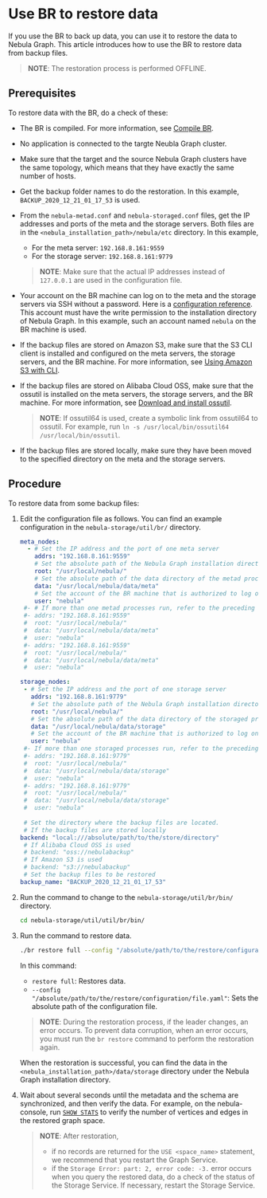# Use BR to restore data

If you use the BR to back up data, you can use it to restore the data to Nebula Graph. This article introduces how to use the BR to restore data from backup files.

> **NOTE**: The restoration process is performed OFFLINE.

## Prerequisites

To restore data with the BR, do a check of these:

- The BR is compiled. For more information, see [Compile BR](2.compile-br.md).

- No application is connected to the targte Neubla Graph cluster.

- Make sure that the target and the source Nebula Graph clusters have the same topology, which means that they have exactly the same number of hosts.

- Get the backup folder names to do the restoration. In this example, `BACKUP_2020_12_21_01_17_53` is used.

- From the `nebula-metad.conf` and `nebula-storaged.conf` files, get the IP addresses and ports of the meta and the storage servers. Both files are in the `<nebula_installation_path>/nebula/etc` directory. In this example,
  - For the meta server: `192.168.8.161:9559`
  - For the storage server: `192.168.8.161:9779`
  > **NOTE**: Make sure that the actual IP addresses instead of `127.0.0.1` are used in the configuration file.

- Your account on the BR machine can log on to the meta and the storage servers via SSH without a password. Here is a [configuration reference](http://alexander.holbreich.org/ssh-tunnel-without-password/ "Click and leave Nebula Graph Docs"). This account must have the write permission to the installation directory of Nebula Graph. In this example, such an account named `nebula` on the BR machine is used.

- If the backup files are stored on Amazon S3, make sure that the S3 CLI client is installed and configured on the meta servers, the storage servers, and the BR machine. For more information, see [Using Amazon S3 with CLI](https://docs.amazonaws.cn/en_us/cli/latest/userguide/cli-services-s3.html "Click to go to AWS website").

- If the backup files are stored on Alibaba Cloud OSS, make sure that the ossutil is installed on the meta servers, the storage servers, and the BR machine. For more information, see [Download and install ossutil](https://www.alibabacloud.com/help/doc-detail/120075.htm#concept-303829 "Click to go to Alibaba Cloud website").
  > **NOTE**: If ossutil64 is used, create a symbolic link from ossutil64 to ossutil. For example, run `ln -s /usr/local/bin/ossutil64 /usr/local/bin/ossutil`.

- If the backup files are stored locally, make sure they have been moved to the specified directory on the meta and the storage servers.

## Procedure

To restore data from some backup files:

1. Edit the configuration file as follows. You can find an example configuration in the `nebula-storage/util/br/` directory.

    ```yaml
    meta_nodes:
      - # Set the IP address and the port of one meta server
        addrs: "192.168.8.161:9559"
        # Set the absolute path of the Nebula Graph installation directory
        root: "/usr/local/nebula/"
        # Set the absolute path of the data directory of the metad process
        data: "/usr/local/nebula/data/meta"
        # Set the account of the BR machine that is authorized to log on to the meta server via SSH
        user: "nebula"
     #- # If more than one metad processes run, refer to the preceding configuration to add more
     #- addrs: "192.168.8.161:9559"
     #  root: "/usr/local/nebula/"
     #  data: "/usr/local/nebula/data/meta"
     #  user: "nebula"
     #- addrs: "192.168.8.161:9559"
     #  root: "/usr/local/nebula/"
     #  data: "/usr/local/nebula/data/meta"
     #  user: "nebula"

    storage_nodes:
     - # Set the IP address and the port of one storage server
       addrs: "192.168.8.161:9779"
       # Set the absolute path of the Nebula Graph installation directory
       root: "/usr/local/nebula/"
       # Set the absolute path of the data directory of the storaged process
       data: "/usr/local/nebula/data/storage"
       # Set the account of the BR machine that is authorized to log on to the storage server via SSH
       user: "nebula"
     #- If more than one storaged processes run, refer to the preceding configuration to add more
     #- addrs: "192.168.8.161:9779"
     #  root: "/usr/local/nebula/"
     #  data: "/usr/local/nebula/data/storage"
     #  user: "nebula"
     #- addrs: "192.168.8.161:9779"
     #  root: "/usr/local/nebula/"
     #  data: "/usr/local/nebula/data/storage"
     #  user: "nebula"
     
     # Set the directory where the backup files are located.
     # If the backup files are stored locally
    backend: "local:///absolute/path/to/the/store/directory"
     # If Alibaba Cloud OSS is used
     # backend: "oss://nebulabackup"
     # If Amazon S3 is used
     # backend: "s3://nebulabackup"
     # Set the backup files to be restored
    backup_name: "BACKUP_2020_12_21_01_17_53"
    ```

2. Run the command to change to the `nebula-storage/util/br/bin/` directory.

   ```bash
   cd nebula-storage/util/util/br/bin/
   ```

3. Run the command to restore data.

   ```bash
   ./br restore full --config "/absolute/path/to/the/restore/configuration/file.yaml"
   ```
  
   In this command:
  
     - `restore full`: Restores data.
     - `--config "/absolute/path/to/the/restore/configuration/file.yaml"`: Sets the absolute path of the configuration file.

    > **NOTE**: During the restoration process, if the leader changes, an error occurs. To prevent data corruption, when an error occurs, you must run the `br restore` command to perform the restoration again.

    When the restoration is successful, you can find the data in the `<nebula_installation_path>/data/storage` directory under the Nebula Graph installation directory.

4. Wait about several seconds until the metadata and the schema are synchronized, and then verify the data. For example, on the nebula-console, run [`SHOW STATS`](../../3.ngql-guide/7.general-query-statements/6.show/14.show-stats/) to verify the number of vertices and edges in the restored graph space.

   > **NOTE**: After restoration,
   >
   > - if no records are returned for the `USE <space_name>` statement, we recommend that you restart the Graph Service.
   > - if the `Storage Error: part: 2, error code: -3.` error occurs when you query the restored data, do a check of the status of the Storage Service. If necessary, restart the Storage Service.
